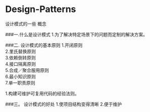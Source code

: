 # Design-Patterns
设计模式的一些 概念

###一.什么是设计模式
1.为了解决特定场景下的问题而定制的解决方案。

###二. 设计模式的基本原则
1.开闭原则 </br>
2.里氏替换原则 </br>
3.依赖倒转原则 </br>
4.接口隔离原则 </br>
5.合成／聚合服用原则 </br>
6.最小知识原则 </br>
7.单一职责原则  </br>







1.构建可维护可复用代码的经验法则。


###三。 设计模式的好处
1.使项目结构变得清晰
2.便于维护
